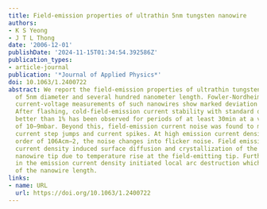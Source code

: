 ```yaml
---
title: Field-emission properties of ultrathin 5nm tungsten nanowire
authors:
- K S Yeong
- J T L Thong
date: '2006-12-01'
publishDate: '2024-11-15T01:34:54.392586Z'
publication_types:
- article-journal
publication: '*Journal of Applied Physics*'
doi: 10.1063/1.2400722
abstract: We report the field-emission properties of ultrathin tungsten nanowires
  of 5nm diameter and several hundred nanometer length. Fowler-Nordheim plots of field-emission
  current-voltage measurements of such nanowires show marked deviation from linearity.
  After flashing, cold-field-emission current stability with standard deviation of
  better than 1% has been observed for periods of at least 30min at a vacuum level
  of 10−9mbar. Beyond this, field-emission current noise was found to mainly comprise
  current step jumps and current spikes. At high emission current densities in the
  order of 106Acm−2, the noise changes into flicker noise. Field emission at high
  current density induced surface diffusion and crystallization of the disordered
  nanowire tip due to temperature rise at the field-emitting tip. Further increase
  in the emission current density initiated local arc destruction which caused shortening
  of the nanowire length.
links:
- name: URL
  url: https://doi.org/10.1063/1.2400722
---
```

